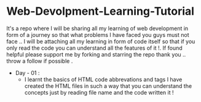 # Web-Devolpment-Learning-Tutorial
It's a repo where I will be sharing all my learning of web development in form of a journey so that what problems I have faced you guys must not face .. I will be attaching all my learning in form of code itself so that if you only read the code you can understand all the features of it !. If found helpful please support me by forking and starring the repo thank you .. throw a follow if possible .

- Day - 01 :
   - I learnt the basics of HTML code abbrevations and tags I have created the HTML files in such a way that you can understand the concepts just by reading file name and the code written it ! 
